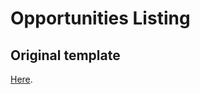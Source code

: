 # Opportunities Listing


## Original template

[Here](https://docs.unbound.studio/guia-jekyll-helpdesk-theme/).
